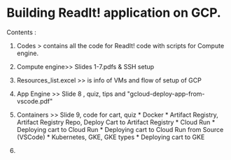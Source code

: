 Building ReadIt! application on GCP. 
=====================================================================
Contents : 

1. Codes > contains all the code for ReadIt! code with scripts for Compute engine.
2. Compute engine>> Slides 1-7.pdfs & SSH setup 
3. Resources_list.excel >> is info of VMs and flow of setup of GCP
4. App Engine >> Slide 8 , quiz, tips and "gcloud-deploy-app-from-vscode.pdf"
5. Containers >> Slide 9, code for cart, quiz
          * Docker
          * Artifact Registry, Artifact Registry Repo, Deploy Cart to Artifact Registry
          * Cloud Run
          * Deploying cart to Cloud Run
          * Deploying cart to Cloud Run from Source (VSCode)
          * Kubernetes, GKE, GKE types
          * Deploying cart to GKE

6. 
         
         

